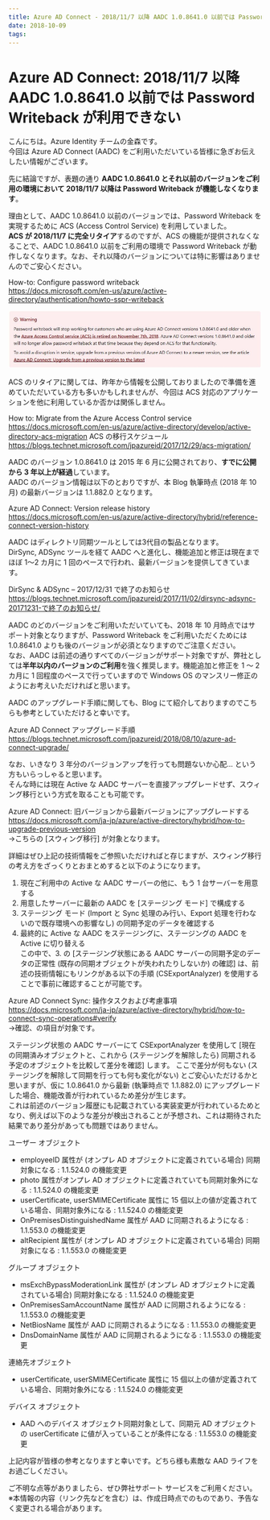 ```yaml
---
title: Azure AD Connect - 2018/11/7 以降 AADC 1.0.8641.0 以前では Password Writeback が利用できない
date: 2018-10-09
tags:
---
```

# Azure AD Connect: 2018/11/7 以降 AADC 1.0.8641.0 以前では Password Writeback が利用できない

こんにちは。Azure Identity チームの金森です。  
今回は Azure AD Connect (AADC) をご利用いただいている皆様に急ぎお伝えしたい情報がございます。  
 
先に結論ですが、表題の通り **AADC 1.0.8641.0 とそれ以前のバージョンをご利用の環境において 2018/11/7 以降は  Password Writeback が機能しなくなります**。
 
理由として、AADC 1.0.8641.0 以前のバージョンでは、Password Writeback を実現するために ACS (Access Control Service) を利用していました。  
**ACS が 2018/11/7 に完全リタイア**するのですが、ACS の機能が提供されなくなることで、AADC 1.0.8641.0 以前をご利用の環境で Password Writeback が動作しなくなります。なお、それ以降のバージョンについては特に影響はありませんのでご安心ください。
 
How-to: Configure password writeback  
https://docs.microsoft.com/en-us/azure/active-directory/authentication/howto-sspr-writeback

![](./cantphsback-aadc/ACSretire.jpg)

ACS のリタイアに関しては、昨年から情報を公開しておりましたので準備を進めていただいている方も多いかもしれませんが、今回は ACS 対応のアプリケーションを他に利用しているか否かは関係しません。
 
How to: Migrate from the Azure Access Control service  
https://docs.microsoft.com/en-us/azure/active-directory/develop/active-directory-acs-migration
ACS の移行スケジュール  
https://blogs.technet.microsoft.com/jpazureid/2017/12/29/acs-migration/
 
AADC のバージョン 1.0.8641.0 は 2015 年 6 月に公開されており、**すでに公開から 3 年以上が経過**しています。  
AADC のバージョン情報は以下のとおりですが、本 Blog 執筆時点 (2018 年 10 月) の最新バージョンは 1.1.882.0 となります。
 
Azure AD Connect: Version release history  
https://docs.microsoft.com/en-us/azure/active-directory/hybrid/reference-connect-version-history
 
AADC はディレクトリ同期ツールとしては3代目の製品となります。  
DirSync, ADSync ツールを経て AADC へと進化し、機能追加と修正は現在までほぼ 1～2 カ月に 1 回のペースで行われ、最新バージョンを提供してきています。
 
DirSync & ADSync – 2017/12/31 で終了のお知らせ  
https://blogs.technet.microsoft.com/jpazureid/2017/11/02/dirsync-adsync-20171231-で終了のお知らせ/
 
AADC のどのバージョンをご利用いただいていても、2018 年 10 月時点ではサポート対象となりますが、Password Writeback をご利用いただくためには 1.0.8641.0 よりも後のバージョンが必須となりますのでご注意ください。  
なお、AADC は前述の通りすべてのバージョンがサポート対象ですが、弊社としては**半年以内のバージョンのご利用**を強く推奨します。機能追加と修正を 1 ～ 2 カ月に 1 回程度のペースで行っていますので Windows OS のマンスリー修正のようにお考えいただければと思います。
 
AADC のアップグレード手順に関しても、Blog にて紹介しておりますのでこちらも参考としていただけると幸いです。
 
Azure AD Connect アップグレード手順  
https://blogs.technet.microsoft.com/jpazureid/2018/08/10/azure-ad-connect-upgrade/
 
なお、いきなり 3 年分のバージョンアップを行っても問題ないか心配… という方もいらっしゃると思います。  
そんな時には現在 Active な AADC サーバーを直接アップグレードせず、スウィング移行という方式を取ることも可能です。
 
Azure AD Connect: 旧バージョンから最新バージョンにアップグレードする  
https://docs.microsoft.com/ja-jp/azure/active-directory/hybrid/how-to-upgrade-previous-version  
->こちらの [スウィング移行] が対象となります。
 
詳細はぜひ上記の技術情報をご参照いただければと存じますが、スウィング移行の考え方をざっくりとおまとめすると以下のようになります。
 
1. 現在ご利用中の Active な AADC サーバーの他に、もう 1 台サーバーを用意する  
2. 用意したサーバーに最新の AADC を [ステージング モード] で構成する  
3. ステージング モード (Import と Sync 処理のみ行い、Export 処理を行わないので既存環境への影響なし) の同期予定のデータを確認する  
4. 最終的に Active な AADC をステージングに、ステージングの AADC を Active に切り替える  
この中で、3. の [ステージング状態にある AADC サーバーの同期予定のデータの正常性 (既存の同期オブジェクトが失われたりしないか) の確認] は、前述の技術情報にもリンクがある以下の手順 (CSExportAnalyzer) を使用することで事前に確認することが可能です。
 
Azure AD Connect Sync: 操作タスクおよび考慮事項  
https://docs.microsoft.com/ja-jp/azure/active-directory/hybrid/how-to-connect-sync-operations#verify  
->確認、の項目が対象です。
 
ステージング状態の AADC サーバーにて CSExportAnalyzer を使用して [現在の同期済みオブジェクトと、これから (ステージングを解除したら) 同期される予定のオブジェクトを比較して差分を確認] します。 
ここで差分が何もない (ステージングを解除して同期を行っても何も変化がない) とご安心いただけるかと思いますが、仮に 1.0.8641.0 から最新 (執筆時点で 1.1.882.0) にアップグレードした場合、機能改善が行われているため差分が生じます。  
これは前述のバージョン履歴にも記載されている実装変更が行われているためとなり、例えば以下のような差分が検出されることが予想され、これは期待された結果であり差分があっても問題ではありません。
 
ユーザー オブジェクト  
- employeeID 属性が (オンプレ AD オブジェクトに定義されている場合) 同期対象になる : 1.1.524.0 の機能変更  
- photo 属性がオンプレ AD オブジェクトに定義されていても同期対象外になる : 1.1.524.0 の機能変更  
- userCertificate, userSMIMECertificate 属性に 15 個以上の値が定義されている場合、同期対象外になる : 1.1.524.0 の機能変更  
- OnPremisesDistinguishedName 属性が AAD に同期されるようになる : 1.1.553.0 の機能変更  
- altRecipient 属性が (オンプレ AD オブジェクトに定義されている場合) 同期対象になる : 1.1.553.0 の機能変更  
 
グループ オブジェクト  
- msExchBypassModerationLink 属性が (オンプレ AD オブジェクトに定義されている場合) 同期対象になる : 1.1.524.0 の機能変更  
- OnPremisesSamAccountName 属性が AAD に同期されるようになる : 1.1.553.0 の機能変更  
- NetBiosName 属性が AAD に同期されるようになる : 1.1.553.0 の機能変更  
- DnsDomainName 属性が AAD に同期されるようになる : 1.1.553.0 の機能変更  
 
連絡先オブジェクト  
- userCertificate, userSMIMECertificate 属性に 15 個以上の値が定義されている場合、同期対象外になる : 1.1.524.0 の機能変更
 
デバイス オブジェクト  
- AAD へのデバイス オブジェクト同期対象として、同期元 AD オブジェクトの userCertificate に値が入っていることが条件になる : 1.1.553.0 の機能変更
 
上記内容が皆様の参考となりますと幸いです。どちら様も素敵な AAD ライフをお過ごしください。  
 
ご不明な点等がありましたら、ぜひ弊社サポート サービスをご利用ください。  
※本情報の内容（リンク先などを含む）は、作成日時点でのものであり、予告なく変更される場合があります。
